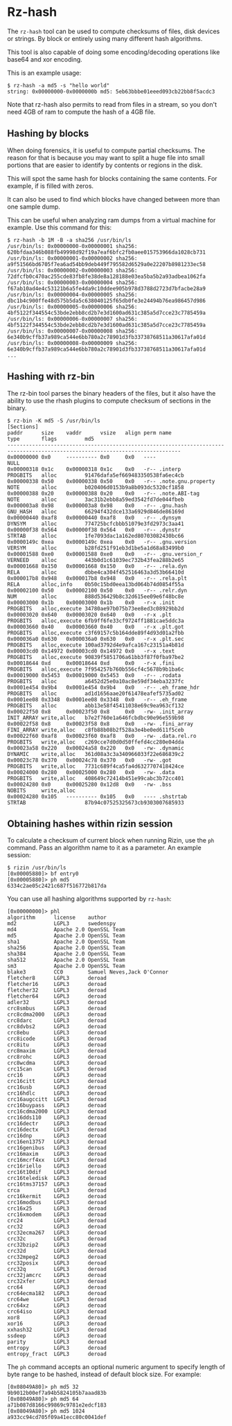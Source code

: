 # Rz-hash

The `rz-hash` tool can be used to compute checksums of files, disk devices or strings. By block or entirely using
many different hash algorithms.

This tool is also capable of doing some encoding/decoding operations like base64 and xor encoding.

This is an example usage:

```
$ rz-hash -a md5 -s "hello world"
string: 0x00000000-0x0000000b md5: 5eb63bbbe01eeed093cb22bb8f5acdc3
```

Note that rz-hash also permits to read from files in a stream, so you don't need 4GB of ram to compute the hash
of a 4GB file.

## Hashing by blocks

When doing forensics, it is useful to compute partial checksums. The reason for that is because you may want to split
a huge file into small portions that are easier to identify by contents or regions in the disk.

This will spot the same hash for blocks containing the same contents. For example, if is filled with zeros.

It can also be used to find which blocks have changed between more than one sample dump.

This can be useful when analyzing ram dumps from a virtual machine for example. Use this command for this:

```
$ rz-hash -b 1M -B -a sha256 /usr/bin/ls
/usr/bin/ls: 0x00000000-0x00000001 sha256: 620bfdaa346b088fb49998d92f19a7eaf6bfc2fb0aee015753966da1028cb731
/usr/bin/ls: 0x00000001-0x00000002 sha256: a9f51566bd6705f7ea6ad54bb9deb449f795582d6529a0e22207b8981233ec58
/usr/bin/ls: 0x00000002-0x00000003 sha256: 72dfcfb0c470ac255cde83fb8fe38de8a128188e03ea5ba5b2a93adbea1062fa
/usr/bin/ls: 0x00000003-0x00000004 sha256: f67ab10ad4e4c53121b6a5fe4da9c10ddee905b978d3788d2723d7bfacbe28a9
/usr/bin/ls: 0x00000004-0x00000005 sha256: dbc1b4c900ffe48d575b5da5c638040125f65db0fe3e24494b76ea986457d986
/usr/bin/ls: 0x00000005-0x00000006 sha256: 4bf5122f344554c53bde2ebb8cd2b7e3d1600ad631c385a5d7cce23c7785459a
/usr/bin/ls: 0x00000006-0x00000007 sha256: 4bf5122f344554c53bde2ebb8cd2b7e3d1600ad631c385a5d7cce23c7785459a
/usr/bin/ls: 0x00000007-0x00000008 sha256: 6e340b9cffb37a989ca544e6bb780a2c78901d3fb33738768511a30617afa01d
/usr/bin/ls: 0x00000008-0x00000009 sha256: 6e340b9cffb37a989ca544e6bb780a2c78901d3fb33738768511a30617afa01d
...
```

## Hashing with rz-bin

The rz-bin tool parses the binary headers of the files, but it also have the ability to use the rhash plugins to compute checksum of sections in the binary.

```
$ rz-bin -K md5 -S /usr/bin/ls
[Sections]
paddr      size    vaddr      vsize   align perm name               type       flags         md5                              
------------------------------------------------------------------------------------------------------------------------------
0x00000000 0x0     ---------- 0x0     0x0   ----                    NULL       
0x00000318 0x1c    0x00000318 0x1c    0x0   -r-- .interp            PROGBITS   alloc         91476dafa5ef669483350538fa6ec4cb
0x00000338 0x50    0x00000338 0x50    0x0   -r-- .note.gnu.property NOTE       alloc         b020406d0153b9a8b093dc5320cf1858
0x00000388 0x20    0x00000388 0x20    0x0   -r-- .note.ABI-tag      NOTE       alloc         3ac31b2ebb8a59ed3542fd7de044fbeb
0x000003a8 0x98    0x000003a8 0x98    0x0   -r-- .gnu.hash          GNU_HASH   alloc         66294f432dce133a6929d846de86169d
0x00000440 0xaf8   0x00000440 0xaf8   0x0   -r-- .dynsym            DYNSYM     alloc         774725bcfcbbb51079e3fd2973c3aa41
0x00000f38 0x564   0x00000f38 0x564   0x0   -r-- .dynstr            STRTAB     alloc         1fe7093dac1a162ed80703082430bc66
0x0000149c 0xea    0x0000149c 0xea    0x0   -r-- .gnu.version       VERSYM     alloc         b28fd251f91eb3d1be5a1d68a83499b0
0x00001588 0xe0    0x00001588 0xe0    0x0   -r-- .gnu.version_r     VERNEED    alloc         443b0d1c61039ec732b43fea288b2e65
0x00001668 0x150   0x00001668 0x150   0x0   -r-- .rela.dyn          RELA       alloc         dbbe4ca304f452516463a3d53b66410d
0x000017b8 0x948   0x000017b8 0x948   0x0   -r-- .rela.plt          RELA       alloc,info    0b50c15bd0eea13bd064b74d0854f55a
0x00002100 0x50    0x00002100 0x50    0x0   -r-- .relr.dyn          NUM        alloc         888d536429b8c32d615ee09e6f48bc8e
0x00003000 0x1b    0x00003000 0x1b    0x0   -r-x .init              PROGBITS   alloc,execute 34780ae97b075b73ee8ed3c08929bb2d
0x00003020 0x640   0x00003020 0x640   0x0   -r-x .plt               PROGBITS   alloc,execute 6fb9ff6fe33cf9724ff1881cae5ddc3a
0x00003660 0x40    0x00003660 0x40    0x0   -r-x .plt.got           PROGBITS   alloc,execute c3f69157c5b164dde89f4d93d01a2fbb
0x000036a0 0x630   0x000036a0 0x630   0x0   -r-x .plt.sec           PROGBITS   alloc,execute 100ad3792d4e9afca167c23151a4b81d
0x00003cd0 0x14972 0x00003cd0 0x14972 0x0   -r-x .text              PROGBITS   alloc,execute 90839f5851706a61bb3f87f0fba97be2
0x00018644 0xd     0x00018644 0xd     0x0   -r-x .fini              PROGBITS   alloc,execute 7f954257b760b556cf4c5678b9b1ba6c
0x00019000 0x5453  0x00019000 0x5453  0x0   -r-- .rodata            PROGBITS   alloc         a6452d25e0a10ac8e59df34eba3237fc
0x0001e454 0x9b4   0x0001e454 0x9b4   0x0   -r-- .eh_frame_hdr      PROGBITS   alloc         ad1d1656aae20f61478eafef5735ad02
0x0001ee08 0x3348  0x0001ee08 0x3348  0x0   -r-- .eh_frame          PROGBITS   alloc         abb13e58f45411038e69c9ea963cf132
0x00022f50 0x8     0x00023f50 0x8     0x0   -rw- .init_array        INIT_ARRAY write,alloc   b7e2f760e1a646fcbdbc90e96e559b98
0x00022f58 0x8     0x00023f58 0x8     0x0   -rw- .fini_array        FINI_ARRAY write,alloc   c8fb88b08b2f528a3e4be0ed611f5ceb
0x00022f60 0xaf8   0x00023f60 0xaf8   0x0   -rw- .data.rel.ro       PROGBITS   write,alloc   c269cce7d0d0d50ffefd4cc280e04dda
0x00023a58 0x220   0x00024a58 0x220   0x0   -rw- .dynamic           DYNAMIC    write,alloc   361d08a3c3a340966033f22e686839c2
0x00023c78 0x370   0x00024c78 0x370   0x0   -rw- .got               PROGBITS   write,alloc   7731c689f4ca5fa4d6327707418424ce
0x00024000 0x280   0x00025000 0x280   0x0   -rw- .data              PROGBITS   write,alloc   408649c72414b451e99cabc3b72cc401
0x00024280 0x0     0x00025280 0x12d8  0x0   -rw- .bss               NOBITS     write,alloc
0x00024280 0x105   ---------- 0x105   0x0   ---- .shstrtab          STRTAB                   87b94c07525325673cb9303007685933
```

## Obtaining hashes within rizin session

To calculate a checksum of current block when running Rizin, use the `ph` command. Pass an algorithm name to it
as a parameter. An example session:

```
$ rizin /usr/bin/ls
[0x00005880]> bf entry0
[0x00005880]> ph md5
6334c2ae05c2421c687f516772b817da
```

You can use all hashing algorithms supported by `rz-hash`:

```
[0x00000000]> phl
algorithm      license    author
md2            LGPL3      swedenspy
md4            Apache 2.0 OpenSSL Team
md5            Apache 2.0 OpenSSL Team
sha1           Apache 2.0 OpenSSL Team
sha256         Apache 2.0 OpenSSL Team
sha384         Apache 2.0 OpenSSL Team
sha512         Apache 2.0 OpenSSL Team
sm3            Apache 2.0 OpenSSL Team
blake3         CC0        Samuel Neves,Jack O'Connor
fletcher8      LGPL3      deroad
fletcher16     LGPL3      deroad
fletcher32     LGPL3      deroad
fletcher64     LGPL3      deroad
adler32        LGPL3      deroad
crc8smbus      LGPL3      deroad
crc8cdma2000   LGPL3      deroad
crc8darc       LGPL3      deroad
crc8dvbs2      LGPL3      deroad
crc8ebu        LGPL3      deroad
crc8icode      LGPL3      deroad
crc8itu        LGPL3      deroad
crc8maxim      LGPL3      deroad
crc8rohc       LGPL3      deroad
crc8wcdma      LGPL3      deroad
crc15can       LGPL3      deroad
crc16          LGPL3      deroad
crc16citt      LGPL3      deroad
crc16usb       LGPL3      deroad
crc16hdlc      LGPL3      deroad
crc16augccitt  LGPL3      deroad
crc16buypass   LGPL3      deroad
crc16cdma2000  LGPL3      deroad
crc16dds110    LGPL3      deroad
crc16dectr     LGPL3      deroad
crc16dectx     LGPL3      deroad
crc16dnp       LGPL3      deroad
crc16en13757   LGPL3      deroad
crc16genibus   LGPL3      deroad
crc16maxim     LGPL3      deroad
crc16mcrf4xx   LGPL3      deroad
crc16riello    LGPL3      deroad
crc16t10dif    LGPL3      deroad
crc16teledisk  LGPL3      deroad
crc16tms37157  LGPL3      deroad
crca           LGPL3      deroad
crc16kermit    LGPL3      deroad
crc16modbus    LGPL3      deroad
crc16x25       LGPL3      deroad
crc16xmodem    LGPL3      deroad
crc24          LGPL3      deroad
crc32          LGPL3      deroad
crc32ecma267   LGPL3      deroad
crc32c         LGPL3      deroad
crc32bzip2     LGPL3      deroad
crc32d         LGPL3      deroad
crc32mpeg2     LGPL3      deroad
crc32posix     LGPL3      deroad
crc32q         LGPL3      deroad
crc32jamcrc    LGPL3      deroad
crc32xfer      LGPL3      deroad
crc64          LGPL3      deroad
crc64ecma182   LGPL3      deroad
crc64we        LGPL3      deroad
crc64xz        LGPL3      deroad
crc64iso       LGPL3      deroad
xor8           LGPL3      deroad
xor16          LGPL3      deroad
xxhash32       LGPL3      deroad
ssdeep         LGPL3      deroad
parity         LGPL3      deroad
entropy        LGPL3      deroad
entropy_fract  LGPL3      deroad
```

The `ph` command accepts an optional numeric argument to specify length of byte range to be hashed, instead of
default block size. For example:

```
[0x08049A80]> ph md5 32
9b9012b00ef7a94b5824105b7aaad83b
[0x08049A80]> ph md5 64
a71b087d8166c99869c9781e2edcf183
[0x08049A80]> ph md5 1024
a933cc94cd705f09a41ecc80c0041def
```
